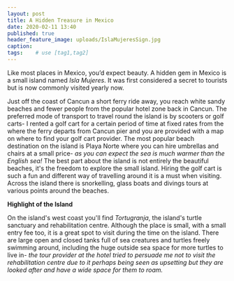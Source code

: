 ```yaml
---
layout: post
title: A Hidden Treasure in Mexico
date: 2020-02-11 13:40
published: true
header_feature_image: uploads/IslaMujeresSign.jpg
caption:
tags:    # use [tag1,tag2]
---
```


Like most places in Mexico, you’d expect beauty. A hidden gem in Mexico is a small island named _Isla Mujeres_. It was first considered a secret to tourists but is now commonly visited yearly now.

Just off the coast of Cancun a short ferry ride away, you reach white sandy beaches and fewer people from the popular hotel zone back in Cancun. The preferred mode of transport to travel round the island is by scooters or golf carts- I rented a golf cart for a certain period of time at fixed rates from the where the ferry departs from Cancun pier and you are provided with a map on where to find your golf cart provider. The most popular beach destination on the island is Playa Norte where you can hire umbrellas and chairs at a small price- _as you can expect the sea is much warmer than the English sea!_ The best part about the island is not entirely the beautiful beaches, it's the freedom to explore the small island. Hiring the golf cart is such a fun and different way of travelling around it is a must when visiting. Across the island there is snorkelling, glass boats and divings tours at various points around the beaches.

**Highlight of the Island**

On the island's west coast you'll find _Tortugranja_, the island's turtle sanctuary and rehabilitation centre. Although the place is small, with a small entry fee too, it is a great spot to visit during the time on the island. There are large open and closed tanks full of sea creatures and turtles freely swimming around, including the huge outside sea space for more turtles to live in- _the tour provider at the hotel tried to persuade me not to visit the rehabilitation centre due to it perhaps being seen as upsetting but they are looked after and have a wide space for them to roam._

